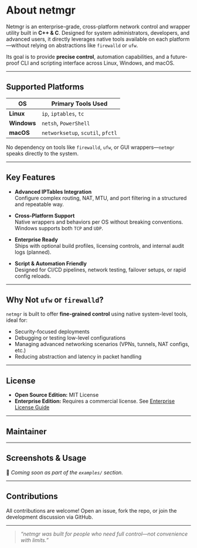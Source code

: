 <script setup>
import { VPTeamMembers } from 'vitepress/theme'

const members = [
  {
    avatar: 'https://github.com/RimakiTaema.png',
    name: 'Rimaki',
    title: 'Lead Dev & Maintainer',
    links: [
      { icon: 'github', link: 'https://github.com/RimakiTaema' },
      { icon: 'link', link: 'https://rimakiproject.online' }
    ]
  }
]
</script>

# About netmgr

Netmgr is an enterprise-grade, cross-platform network control and wrapper utility built in **C++ & C**. Designed for system administrators, developers, and advanced users, it directly leverages native tools available on each platform—without relying on abstractions like `firewalld` or `ufw`.

Its goal is to provide **precise control**, automation capabilities, and a future-proof CLI and scripting interface across Linux, Windows, and macOS.

---

## Supported Platforms

| OS        | Primary Tools Used                            |
|-----------|----------------------------------------------|
| **Linux** | `ip`, `iptables`, `tc`                        |
| **Windows** | `netsh`, `PowerShell`                        |
| **macOS** | `networksetup`, `scutil`, `pfctl`             |

No dependency on tools like `firewalld`, `ufw`, or GUI wrappers—`netmgr` speaks directly to the system.

---

## Key Features

- **Advanced IPTables Integration**  
  Configure complex routing, NAT, MTU, and port filtering in a structured and repeatable way.

- **Cross-Platform Support**  
  Native wrappers and behaviors per OS without breaking conventions. Windows supports both `TCP` and `UDP`.

- **Enterprise Ready**  
  Ships with optional build profiles, licensing controls, and internal audit logs (planned).

- **Script & Automation Friendly**  
  Designed for CI/CD pipelines, network testing, failover setups, or rapid config reloads.

---

## Why Not `ufw` or `firewalld`?

`netmgr` is built to offer **fine-grained control** using native system-level tools, ideal for:

- Security-focused deployments
- Debugging or testing low-level configurations
- Managing advanced networking scenarios (VPNs, tunnels, NAT configs, etc.)
- Reducing abstraction and latency in packet handling

---

## License

- **Open Source Edition:** MIT License  
- **Enterprise Edition:** Requires a commercial license. See [Enterprise License Guide](/guides/enterprise/licence.md)

---

## Maintainer

<VPTeamMembers size="medium" :members="members" />

---

## Screenshots & Usage

🚧 *Coming soon as part of the `examples/` section.*

---

## Contributions

All contributions are welcome! Open an issue, fork the repo, or join the development discussion via GitHub.

---

> _“netmgr was built for people who need full control—not convenience with limits.”_
